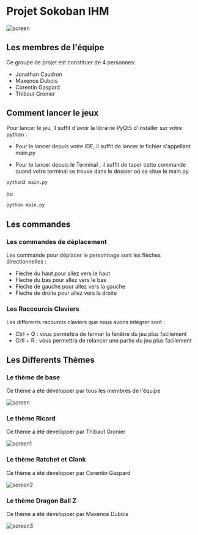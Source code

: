 # Projet Sokoban IHM 

![screen](Screen/screen.png)

## Les membres de l'équipe

Ce groupe de projet est constituer de 4 personnes:

- Jonathan Caudron
- Maxence Dubois
- Corentin Gaspard
- Thibaut Gronier

## Comment lancer le jeux
Pour lancer le jeu, Il suffit d'avoir la librairie PyQt5 d'installer sur votre python :
- Pour le lancer depuis votre IDE, il suffit de lancer le fichier s'appellant main.py

- Pour le lancer depuis le Terminal , il suffit de taper cette commande quand votre terminal se trouve dans le dossier où se situe le main.py

```cmd
python3 main.py
```

ou 

```cmd
python main.py
```

## Les commandes 
### Les commandes de déplacement
Les commande pour déplacer le personnage sont les flèches directionnelles :
- Fleche du haut pour allez vers le haut
- Fleche du bas pour allez vers le bas
- Fleche de gauche pour allez vers la gauche
- Fleche de droite pour allez vers la droite

### Les Raccourcis Claviers
Les differents racourcis claviers que nous avons intégrer sont :
- Ctrl + Q : vous permettra de fermer la fenêtre du jeu plus facilement
- Crtl + R : vous permettra de relancer une partie du jeu plus facilement

## Les Differents Thèmes
### Le thème de base

Ce thème a été développer par tous les membres de l'équipe

![screen](Screen/screen.png)

### Le thème Ricard

Ce thème a été developper par Thibaut Gronier

![screen1](Screen/screen1.png)

### Le thème Ratchet et Clank

Ce thème a été developper par Corentin Gaspard

![screen2](Screen/screen2.png)

### Le thème Dragon Ball Z

Ce thème a été developper par Maxence Dubois

![screen3](Screen/screen3.png)

